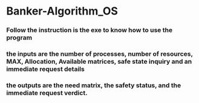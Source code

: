 # Banker-Algorithm_OS
### Follow the instruction is the exe to know how to use the program
### the inputs are the number of processes, number of resources, MAX, Allocation, Available matrices, safe state inquiry and an immediate request details
### the outputs are the need matrix, the safety status, and the immediate request verdict.
